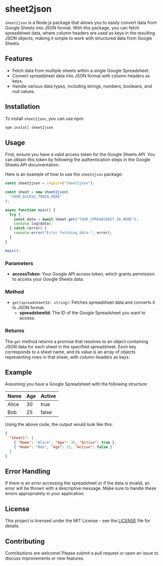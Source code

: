# sheet2json

`sheet2json` is a Node.js package that allows you to easily convert data from Google Sheets into JSON format. With this package, you can fetch spreadsheet data, where column headers are used as keys in the resulting JSON objects, making it simple to work with structured data from Google Sheets.

## Features

- Fetch data from multiple sheets within a single Google Spreadsheet.
- Convert spreadsheet data into JSON format with column headers as keys.
- Handle various data types, including strings, numbers, booleans, and null values.

## Installation

To install `sheet2json`, you can use npm:

```bash
npm install sheet2json
```

## Usage

First, ensure you have a valid access token for the Google Sheets API. You can obtain this token by following the authentication steps in the Google Sheets API documentation.

Here is an example of how to use the `sheet2json` package:

```javascript
const sheet2json = require("sheet2json");

const sheet = new sheet2json(
  "YOUR_ACCESS_TOKEN_HERE"
);

async function main() {
  try {
    const data = await sheet.get("YOUR_SPREADSHEET_ID_HERE");
    console.log(data);
  } catch (error) {
    console.error("Error fetching data:", error);
  }
}

main();
```

### Parameters

- **accessToken**: Your Google API access token, which grants permission to access your Google Sheets data.

### Method

- `get(spreadsheetId: string)`: Fetches spreadsheet data and converts it to JSON format.
  - **spreadsheetId**: The ID of the Google Spreadsheet you want to access.

### Returns

The `get` method returns a promise that resolves to an object containing JSON data for each sheet in the specified spreadsheet. Each key corresponds to a sheet name, and its value is an array of objects representing rows in that sheet, with column headers as keys.

## Example

Assuming you have a Google Spreadsheet with the following structure:

| Name  | Age | Active |
|-------|-----|--------|
| Alice | 30  | true   |
| Bob   | 25  | false  |

Using the above code, the output would look like this:

```json
{
  "Sheet1": [
    { "Name": "Alice", "Age": 30, "Active": true },
    { "Name": "Bob", "Age": 25, "Active": false }
  ]
}
```

## Error Handling

If there is an error accessing the spreadsheet or if the data is invalid, an error will be thrown with a descriptive message. Make sure to handle these errors appropriately in your application.

## License

This project is licensed under the MIT License - see the [LICENSE](LICENSE) file for details.

## Contributing

Contributions are welcome! Please submit a pull request or open an issue to discuss improvements or new features.
